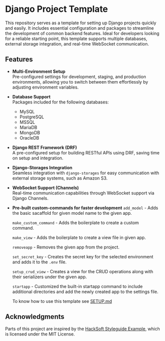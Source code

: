 # Django Project Template

This repository serves as a template for setting up Django projects quickly and easily. It includes essential configuration and packages to streamline the development of common backend features. Ideal for developers looking for a reliable starting point, this template supports multiple databases, external storage integration, and real-time WebSocket communication.

## Features

- **Multi-Environment Setup**  
  Pre-configured settings for development, staging, and production environments, allowing you to switch between them effortlessly by adjusting environment variables.

- **Database Support**  
  Packages included for the following databases:

  - MySQL
  - PostgreSQL
  - MSSQL
  - MariaDB
  - MongoDB
  - OracleDB

- **Django REST Framework (DRF)**  
  A pre-configured setup for building RESTful APIs using DRF, saving time on setup and integration.

- **Django-Storages Integration**  
  Seamless integration with `django-storages` for easy communication with external storage systems, such as Amazon S3.

- **WebSocket Support (Channels)**  
  Real-time communication capabilities through WebSocket support via Django Channels.

- **Pre-built custom-commands for faster development**
  `add_model` - Adds the basic sacaffold for given model name to the given app.

  `make_custom_command` - Adds the boilerplate to create a custom command.

  `make_view` - Adds the boilerplate to create a view file in given app.

  `removeapp` - Removes the given app from the project.

  `set_secret_key` - Creates the secret key for the selected environment and adds it to the `.env` file.

  `setup_crud_view` - Creates a view for the CRUD operations along with their serializers under the given app.

  `startapp` - Customized the built-in startapp command to include additional directories and add the newly created app to the settings file.

  To know how to use this template see [SETUP.md](SETUP.md)

## Acknowledgments

Parts of this project are inspired by the [HackSoft Styleguide Example](https://github.com/HackSoftware/Django-Styleguide-Example), which is licensed under the MIT License.

